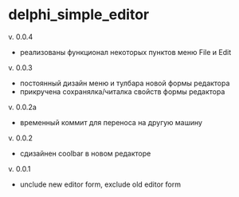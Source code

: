 # delphi_simple_editor

v. 0.0.4
- реализованы функционал некоторых пунктов меню File и Edit

v. 0.0.3
- постоянный дизайн меню и тулбара новой формы редактора
- прикручена сохранялка/читалка свойств формы редактора

v. 0.0.2a
- временный коммит для переноса на другую машину

v. 0.0.2
- сдизайнен coolbar  в новом редакторе

v. 0.0.1
- unclude new editor form, exclude old editor form